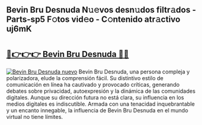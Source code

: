 ## Bevin Bru Desnuda N𝚞𝚎vos desn𝚞dos filtr𝚊dos - Parts-sp5 F𝚘tos vid𝚎o - C𝚘ntenido atr𝚊ctivo uj6mK

# <h2><a href="http://mb7um1r.tromn.icu/?c=Bevin+Bru+Desnuda">🔗👉👉👉 Bevin Bru Desnuda 🔗🔗</a></h2>

[![Bevin Bru Desnuda nuevo](https://i.imgur.com/pEAQMta.gif)](http://mb7um1r.tromn.icu/?c=Bevin+Bru+Desnuda)
Bevin Bru Desnuda, una persona compleja y polarizadora, elude la comprensión fácil. Su distintivo estilo de comunicación en línea ha cautivado y provocado críticas, generando debates sobre privacidad, autoexpresión y la dinámica de las comunidades digitales. Aunque su dirección futura no está clara, su influencia en los medios digitales es indiscutible. Armada con una tenacidad inquebrantable y un encanto innegable, la influencia de Bevin Bru Desnuda en el mundo virtual no tiene límites.
